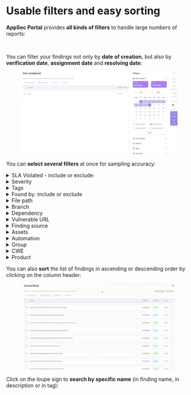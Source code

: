 # Usable filters and easy sorting

**AppSec Portal** provides **all kinds of filters** to handle large numbers of reports:

<figure><img src="../../.gitbook/assets/Video_2024_08_01-1(1).gif" alt=""><figcaption></figcaption></figure>

You can filter your findings not only by **date of creation**, but also by **verification date**, **assignment date** and **resolving date**:

<figure><img src="../../.gitbook/assets/image (165).png" alt=""><figcaption></figcaption></figure>

You can **select several filters** at once for sampling accuracy:

<details>

<summary>SLA Violated - include or exclude:</summary>

* [x] Any
* [x] Verification SLA Violated
* [x] Assign SLA Violated
* [x] Resolve SLA Violated

</details>

<details>

<summary>Severity</summary>

* [x] Critical
* [x] High
* [x] Medium
* [x] Low
* [x] Info

</details>

<details>

<summary>Tags</summary>

* [x] Tags - select from drop-down list
* [x] Match Tags: Any, At least or Strict&#x20;
* [x] Not Tags - select from drop-down list

</details>

<details>

<summary>Found by: include or exclude</summary>

* [x] Select **scanner name** from drop-down list of scanners (multi select option)

</details>

<details>

<summary>File path</summary>

* [x] Enter file path

</details>

<details>

<summary>Branch</summary>

* [x] Conteins: enter branch name
* [x] All
* [x] Empty
* [x] Not empty

</details>

<details>

<summary>Dependency</summary>

* [x] Enter dependency

</details>

<details>

<summary>Vulnerable URL</summary>

* [x] Enter vulnerable URL

</details>

<details>

<summary>Finding source</summary>

* [x] All
* [x] Portal
* [x] Other

</details>

<details>

<summary>Assets</summary>

* [x] Repository SSH URL: enter URL
* [x] Docker Image: enter registry
* [x] Domain: enter domain
* [x] Host: enter host
* [x] Cloud account: enter cloud account name
* [x] Asset tags: select tags from dropdown list

</details>

<details>

<summary>Automation</summary>

* [x] Any
* [x] Auto resolved by scanner setting
* [x] Auto verified by rule
* [x] Auto rejected by rule
* [x] Affected by CVSS rule
* [x] Affected by Autovalidator rule
* [x] Imported in Audit

</details>

<details>

<summary>Group</summary>

* [x] Select a group name from the drop-down list to be displayed as a result of filtering (multi-select option)

</details>

<details>

<summary>CWE </summary>

* [x] Select CWE from the drop-down list (multi-select option) - include or exclude
* [x] All&#x20;
* [x] Empty&#x20;
* [x] Not empty

</details>

<details>

<summary>Product</summary>

* [x] Product: select a product from the drop-down list to be **displayed** as a result of filtering (multi-select option)
* [x] Not product: select a product from the drop-down list to **exclude** from the filter result  (multi-select option)
* [x] Product type: select a product type from the drop-down list to be displayed as a result of filtering (multi-select option)
* [x] Product tags: select a product tags from the drop-down list to be displayed as a result of filtering (multi-select option)
* [x] Product Business Criticality: select a filter range from 1 to 10

</details>

You can also **sort** the list of findings in ascending or descending order by clicking on the column header:

<figure><img src="../../.gitbook/assets/sort(1).gif" alt=""><figcaption></figcaption></figure>

Click on the loupe sign to **search by specific name** (in finding name, in description or in tag):

<figure><img src="../../.gitbook/assets/filter.gif" alt=""><figcaption></figcaption></figure>

